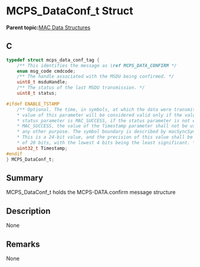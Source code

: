 # MCPS\_DataConf\_t Struct

**Parent topic:**[MAC Data Structures](GUID-D83EFB67-1CD2-4DDB-825D-8A6090B47CA1.md)

## C

```c
typedef struct mcps_data_conf_tag {
    /** This identifies the message as \ref MCPS_DATA_CONFIRM */
    enum msg_code cmdcode;
    /** The handle associated with the MSDU being confirmed. */
    uint8_t msduHandle;
    /** The status of the last MSDU transmission. */
    uint8_t status;

#ifdef ENABLE_TSTAMP
    /** Optional. The time, in symbols, at which the data were transmitted. The
    * value of this parameter will be considered valid only if the value of the
    * status parameter is MAC_SUCCESS, if the status parameter is not equal to
    * MAC_SUCCESS, the value of the Timestamp parameter shall not be used for
    * any other purpose. The symbol boundary is described by macSyncSymbolOffset
    * This is a 24-bit value, and the precision of this value shall be minimum
    * of 20 bits, with the lowest 4 bits being the least significant. */
    uint32_t Timestamp;
#endif
} MCPS_DataConf_t;

```

## Summary

MCPS\_DataConf\_t holds the MCPS-DATA.confirm message structure

## Description

None

## Remarks

None

